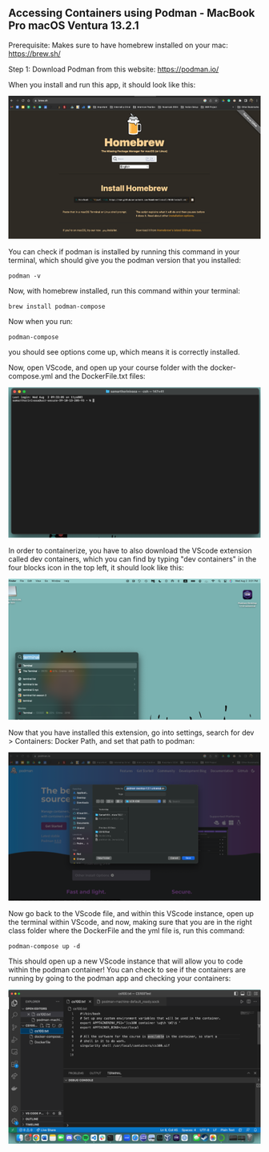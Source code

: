 ## Accessing Containers using Podman - MacBook Pro macOS Ventura 13.2.1 

Prerequisite: Makes sure to have homebrew installed on your mac: https://brew.sh/

Step 1: Download Podman from this website: https://podman.io/

When you install and run this app, it should look like this: 

<p align="center">
  <img src="images\image1.png">
</p>

You can check if podman is installed by running this command in your terminal, which should give you the podman version that you installed: 

```
podman -v
```
Now, with homebrew installed, run this command within your terminal:

```
brew install podman-compose
```

Now when you run:
```
podman-compose
```

you should see options come up, which means it is correctly installed. 

Now, open VScode, and open up your course folder with the docker-compose.yml and the DockerFile.txt files: 

<p align="center">
  <img src="images\image5.png">
</p>

In order to containerize, you have to also download the VScode extension called dev containers, which you can find by typing "dev containers" in the four blocks icon in the top left, it should look like this: 

<p align="center">
  <img src="images\image3.png">
</p>

Now that you have installed this extension, go into settings, search for dev > Containers: Docker Path, and set that path to podman: 

<p align="center">
  <img src="images\image2.png">
</p>

Now go back to the VScode file, and within this VScode instance, open up the terminal within VScode, and now, making sure that you are in the right class folder where the DockerFile and the yml file is, run this command: 

```
podman-compose up -d
```

This should open up a new VScode instance that will allow you to code within the podman container! You can check to see if the containers are running by going to the podman app and checking your containers: 

<p align="center">
  <img src="images\image6.png">
</p>


















